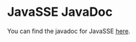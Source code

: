 # JavaSSE JavaDoc

You can find the javadoc for JavaSSE 
[here](https://qlik-pe.github.io/javaSSE/apidocs/index.html).
